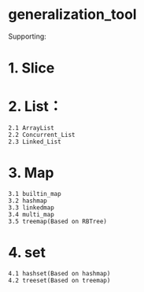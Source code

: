# generalization_tool
Supporting:
 # 1. Slice
 # 2. List：
    2.1 ArrayList
    2.2 Concurrent_List
    2.3 Linked_List
 # 3. Map
    3.1 builtin_map
    3.2 hashmap
    3.3 linkedmap
    3.4 multi_map
    3.5 treemap(Based on RBTree)
 # 4. set
    4.1 hashset(Based on hashmap)
    4.2 treeset(Based on treemap)
